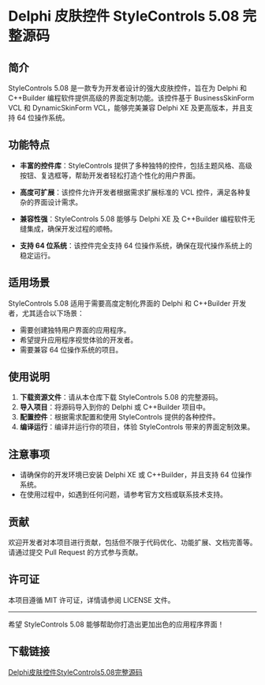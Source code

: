 # Delphi 皮肤控件 StyleControls 5.08 完整源码

## 简介

StyleControls 5.08 是一款专为开发者设计的强大皮肤控件，旨在为 Delphi 和 C++Builder 编程软件提供高级的界面定制功能。该控件基于 BusinessSkinForm VCL 和 DynamicSkinForm VCL，能够完美兼容 Delphi XE 及更高版本，并且支持 64 位操作系统。

## 功能特点

- **丰富的控件库**：StyleControls 提供了多种独特的控件，包括主题风格、高级按钮、复选框等，帮助开发者轻松打造个性化的用户界面。
  
- **高度可扩展**：该控件允许开发者根据需求扩展标准的 VCL 控件，满足各种复杂的界面设计需求。

- **兼容性强**：StyleControls 5.08 能够与 Delphi XE 及 C++Builder 编程软件无缝集成，确保开发过程的顺畅。

- **支持 64 位系统**：该控件完全支持 64 位操作系统，确保在现代操作系统上的稳定运行。

## 适用场景

StyleControls 5.08 适用于需要高度定制化界面的 Delphi 和 C++Builder 开发者，尤其适合以下场景：

- 需要创建独特用户界面的应用程序。
- 希望提升应用程序视觉体验的开发者。
- 需要兼容 64 位操作系统的项目。

## 使用说明

1. **下载资源文件**：请从本仓库下载 StyleControls 5.08 的完整源码。
2. **导入项目**：将源码导入到你的 Delphi 或 C++Builder 项目中。
3. **配置控件**：根据需求配置和使用 StyleControls 提供的各种控件。
4. **编译运行**：编译并运行你的项目，体验 StyleControls 带来的界面定制效果。

## 注意事项

- 请确保你的开发环境已安装 Delphi XE 或 C++Builder，并且支持 64 位操作系统。
- 在使用过程中，如遇到任何问题，请参考官方文档或联系技术支持。

## 贡献

欢迎开发者对本项目进行贡献，包括但不限于代码优化、功能扩展、文档完善等。请通过提交 Pull Request 的方式参与贡献。

## 许可证

本项目遵循 MIT 许可证，详情请参阅 LICENSE 文件。

---

希望 StyleControls 5.08 能够帮助你打造出更加出色的应用程序界面！

## 下载链接

[Delphi皮肤控件StyleControls5.08完整源码](https://pan.quark.cn/s/baae7b555e11)